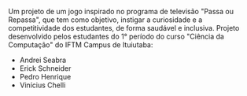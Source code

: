 Um projeto de um jogo inspirado no programa de televisão "Passa ou Repassa", que tem como objetivo, instigar a curiosidade e a competitividade dos estudantes, de forma saudável e inclusiva.
Projeto desenvolvido pelos estudantes do 1° período do curso "Ciência da Computação" do IFTM Campus de Ituiutaba:
- Andrei Seabra
- Erick Schneider
- Pedro Henrique
- Vinícius Chelli
